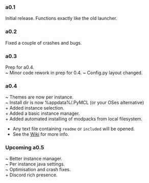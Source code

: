 ### a0.1

Initial release. Functions exactly like the old launcher.

### a0.2

Fixed a couple of crashes and bugs.

### a0.3

Prep for a0.4.  
~ Minor code rework in prep for 0.4.
~ Config.py layout changed.

### a0.4

~ Themes are now per instance.  
~ Install dir is now %appdata%/.PyMCL (or your OSes alternative)  
\+ Added instance selection.  
\+ Added a basic instance manager.  
\+ Added automated installing of modpacks from local filesystem.  
- Any text file containing `readme` or `included` will be opened.
- See the [Wiki](https://github.com/ModificationStation/PyMCL/wiki) for more info.

### Upcoming a0.5

~ Better instance manager.  
~ Per instance java settings.  
~ Optimisation and crash fixes.  
\+ Discord rich presence.